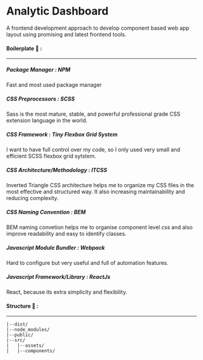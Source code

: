 # Analytic Dashboard

A frontend development approach to develop component based web app layout using promising and latest frontend tools.

#### **Boilerplate** 🍱 :

---

##### **Package Manager** : NPM

Fast and most used package manager

##### **CSS Preprocessors** : SCSS

Sass is the most mature, stable, and powerful professional grade CSS extension language in the world.

##### **CSS Framework** : Tiny Flexbox Grid System

I want to have full control over my code, so I only used very small and efficient SCSS flexbox grid sytstem.

##### **CSS Architecture/Methodology** : ITCSS

Inverted Triangle CSS architecture helps me to organize my CSS files in the most effective and structured way. It also increasing maintainability and reducing complexity.

##### **CSS Naming Convention** : BEM

BEM naming convetion helps me to organise component level css and also improve readability and easy to identify classes.

##### **Javascript Module Bundler** : Webpack

Hard to configure but very useful and full of automation features.

##### **Javascript Framework/Library** : ReactJs

React, because its extra simplicity and flexibility.

#### **Structure** 📐 :

---

```
|--dist/
|--node_modules/
|--public/
|--src/
|   |--assets/
|   |--components/
```
